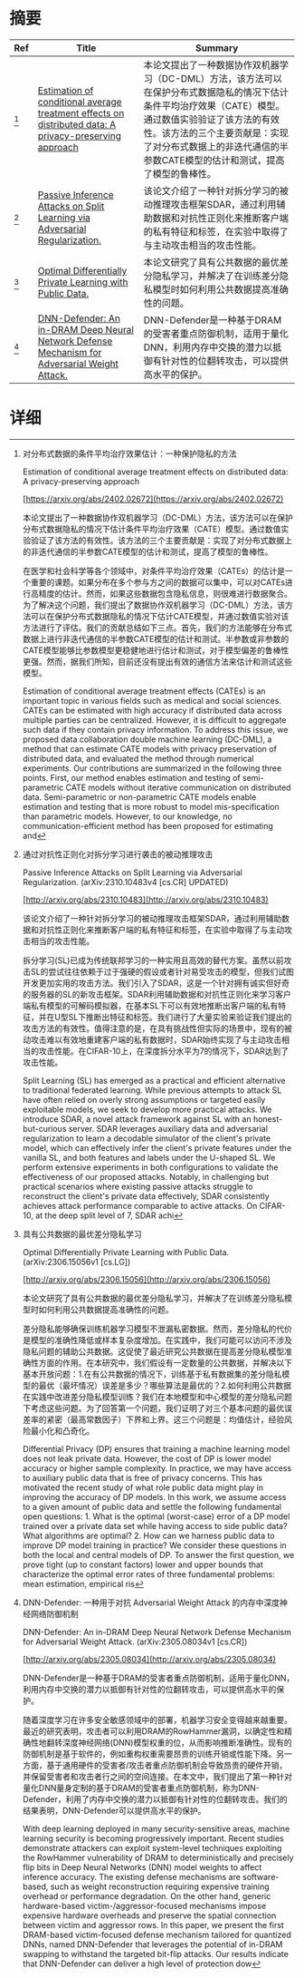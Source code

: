 # 摘要

| Ref | Title | Summary |
| --- | --- | --- |
| [^1] | [Estimation of conditional average treatment effects on distributed data: A privacy-preserving approach](https://arxiv.org/abs/2402.02672) | 本论文提出了一种数据协作双机器学习（DC-DML）方法，该方法可以在保护分布式数据隐私的情况下估计条件平均治疗效果（CATE）模型。通过数值实验验证了该方法的有效性。该方法的三个主要贡献是：实现了对分布式数据上的非迭代通信的半参数CATE模型的估计和测试，提高了模型的鲁棒性。 |
| [^2] | [Passive Inference Attacks on Split Learning via Adversarial Regularization.](http://arxiv.org/abs/2310.10483) | 该论文介绍了一种针对拆分学习的被动推理攻击框架SDAR，通过利用辅助数据和对抗性正则化来推断客户端的私有特征和标签，在实验中取得了与主动攻击相当的攻击性能。 |
| [^3] | [Optimal Differentially Private Learning with Public Data.](http://arxiv.org/abs/2306.15056) | 本论文研究了具有公共数据的最优差分隐私学习，并解决了在训练差分隐私模型时如何利用公共数据提高准确性的问题。 |
| [^4] | [DNN-Defender: An in-DRAM Deep Neural Network Defense Mechanism for Adversarial Weight Attack.](http://arxiv.org/abs/2305.08034) | DNN-Defender是一种基于DRAM的受害者重点防御机制，适用于量化DNN，利用内存中交换的潜力以抵御有针对性的位翻转攻击，可以提供高水平的保护。 |

# 详细

[^1]: 对分布式数据的条件平均治疗效果估计：一种保护隐私的方法

    Estimation of conditional average treatment effects on distributed data: A privacy-preserving approach

    [https://arxiv.org/abs/2402.02672](https://arxiv.org/abs/2402.02672)

    本论文提出了一种数据协作双机器学习（DC-DML）方法，该方法可以在保护分布式数据隐私的情况下估计条件平均治疗效果（CATE）模型。通过数值实验验证了该方法的有效性。该方法的三个主要贡献是：实现了对分布式数据上的非迭代通信的半参数CATE模型的估计和测试，提高了模型的鲁棒性。

    

    在医学和社会科学等各个领域中，对条件平均治疗效果（CATEs）的估计是一个重要的课题。如果分布在多个参与方之间的数据可以集中，可以对CATEs进行高精度的估计。然而，如果这些数据包含隐私信息，则很难进行数据聚合。为了解决这个问题，我们提出了数据协作双机器学习（DC-DML）方法，该方法可以在保护分布式数据隐私的情况下估计CATE模型，并通过数值实验对该方法进行了评估。我们的贡献总结如下三点。首先，我们的方法能够在分布式数据上进行非迭代通信的半参数CATE模型的估计和测试。半参数或非参数的CATE模型能够比参数模型更稳健地进行估计和测试，对于模型偏差的鲁棒性更强。然而，据我们所知，目前还没有提出有效的通信方法来估计和测试这些模型。

    Estimation of conditional average treatment effects (CATEs) is an important topic in various fields such as medical and social sciences. CATEs can be estimated with high accuracy if distributed data across multiple parties can be centralized. However, it is difficult to aggregate such data if they contain privacy information. To address this issue, we proposed data collaboration double machine learning (DC-DML), a method that can estimate CATE models with privacy preservation of distributed data, and evaluated the method through numerical experiments. Our contributions are summarized in the following three points. First, our method enables estimation and testing of semi-parametric CATE models without iterative communication on distributed data. Semi-parametric or non-parametric CATE models enable estimation and testing that is more robust to model mis-specification than parametric models. However, to our knowledge, no communication-efficient method has been proposed for estimating and 
    
[^2]: 通过对抗性正则化对拆分学习进行袭击的被动推理攻击

    Passive Inference Attacks on Split Learning via Adversarial Regularization. (arXiv:2310.10483v4 [cs.CR] UPDATED)

    [http://arxiv.org/abs/2310.10483](http://arxiv.org/abs/2310.10483)

    该论文介绍了一种针对拆分学习的被动推理攻击框架SDAR，通过利用辅助数据和对抗性正则化来推断客户端的私有特征和标签，在实验中取得了与主动攻击相当的攻击性能。

    

    拆分学习(SL)已成为传统联邦学习的一种实用且高效的替代方案。虽然以前攻击SL的尝试往往依赖于过于强硬的假设或者针对易受攻击的模型，但我们试图开发更加实用的攻击方法。我们引入了SDAR，这是一个针对拥有诚实但好奇的服务器的SL的新攻击框架。SDAR利用辅助数据和对抗性正则化来学习客户端私有模型的可解码模拟器，在基本SL下可以有效地推断出客户端的私有特征，并在U型SL下推断出特征和标签。我们进行了大量实验来验证我们提出的攻击方法的有效性。值得注意的是，在具有挑战性但实际的场景中，现有的被动攻击难以有效地重建客户端的私有数据时，SDAR始终实现了与主动攻击相当的攻击性能。在CIFAR-10上，在深度拆分水平为7的情况下，SDAR达到了攻击性能。

    Split Learning (SL) has emerged as a practical and efficient alternative to traditional federated learning. While previous attempts to attack SL have often relied on overly strong assumptions or targeted easily exploitable models, we seek to develop more practical attacks. We introduce SDAR, a novel attack framework against SL with an honest-but-curious server. SDAR leverages auxiliary data and adversarial regularization to learn a decodable simulator of the client's private model, which can effectively infer the client's private features under the vanilla SL, and both features and labels under the U-shaped SL. We perform extensive experiments in both configurations to validate the effectiveness of our proposed attacks. Notably, in challenging but practical scenarios where existing passive attacks struggle to reconstruct the client's private data effectively, SDAR consistently achieves attack performance comparable to active attacks. On CIFAR-10, at the deep split level of 7, SDAR achi
    
[^3]: 具有公共数据的最优差分隐私学习

    Optimal Differentially Private Learning with Public Data. (arXiv:2306.15056v1 [cs.LG])

    [http://arxiv.org/abs/2306.15056](http://arxiv.org/abs/2306.15056)

    本论文研究了具有公共数据的最优差分隐私学习，并解决了在训练差分隐私模型时如何利用公共数据提高准确性的问题。

    

    差分隐私能够确保训练机器学习模型不泄漏私密数据。然而，差分隐私的代价是模型的准确性降低或样本复杂度增加。在实践中，我们可能可以访问不涉及隐私问题的辅助公共数据。这促使了最近研究公共数据在提高差分隐私模型准确性方面的作用。在本研究中，我们假设有一定数量的公共数据，并解决以下基本开放问题：1.在有公共数据的情况下，训练基于私有数据集的差分隐私模型的最优（最坏情况）误差是多少？哪些算法是最优的？2.如何利用公共数据在实践中改进差分隐私模型训练？我们在本地模型和中心模型的差分隐私问题下考虑这些问题。为了回答第一个问题，我们证明了对三个基本问题的最优误差率的紧密（最高常数因子）下界和上界。这三个问题是：均值估计，经验风险最小化和凸奇化。

    Differential Privacy (DP) ensures that training a machine learning model does not leak private data. However, the cost of DP is lower model accuracy or higher sample complexity. In practice, we may have access to auxiliary public data that is free of privacy concerns. This has motivated the recent study of what role public data might play in improving the accuracy of DP models. In this work, we assume access to a given amount of public data and settle the following fundamental open questions: 1. What is the optimal (worst-case) error of a DP model trained over a private data set while having access to side public data? What algorithms are optimal? 2. How can we harness public data to improve DP model training in practice? We consider these questions in both the local and central models of DP. To answer the first question, we prove tight (up to constant factors) lower and upper bounds that characterize the optimal error rates of three fundamental problems: mean estimation, empirical ris
    
[^4]: DNN-Defender: 一种用于对抗 Adversarial Weight Attack 的内存中深度神经网络防御机制

    DNN-Defender: An in-DRAM Deep Neural Network Defense Mechanism for Adversarial Weight Attack. (arXiv:2305.08034v1 [cs.CR])

    [http://arxiv.org/abs/2305.08034](http://arxiv.org/abs/2305.08034)

    DNN-Defender是一种基于DRAM的受害者重点防御机制，适用于量化DNN，利用内存中交换的潜力以抵御有针对性的位翻转攻击，可以提供高水平的保护。

    

    随着深度学习在许多安全敏感领域中的部署，机器学习安全变得越来越重要。最近的研究表明，攻击者可以利用DRAM的RowHammer漏洞，以确定性和精确性地翻转深度神经网络(DNN)模型权重的位，从而影响推断准确性。现有的防御机制是基于软件的，例如重构权重需要昂贵的训练开销或性能下降。另一方面，基于通用硬件的受害者/攻击者重点防御机制会导致昂贵的硬件开销，并保留受害者和攻击者行之间的空间连接。在本文中，我们提出了第一种针对量化DNN量身定制的基于DRAM的受害者重点防御机制，称为DNN-Defender，利用了内存中交换的潜力以抵御有针对性的位翻转攻击。我们的结果表明，DNN-Defender可以提供高水平的保护。

    With deep learning deployed in many security-sensitive areas, machine learning security is becoming progressively important. Recent studies demonstrate attackers can exploit system-level techniques exploiting the RowHammer vulnerability of DRAM to deterministically and precisely flip bits in Deep Neural Networks (DNN) model weights to affect inference accuracy. The existing defense mechanisms are software-based, such as weight reconstruction requiring expensive training overhead or performance degradation. On the other hand, generic hardware-based victim-/aggressor-focused mechanisms impose expensive hardware overheads and preserve the spatial connection between victim and aggressor rows. In this paper, we present the first DRAM-based victim-focused defense mechanism tailored for quantized DNNs, named DNN-Defender that leverages the potential of in-DRAM swapping to withstand the targeted bit-flip attacks. Our results indicate that DNN-Defender can deliver a high level of protection dow
    

